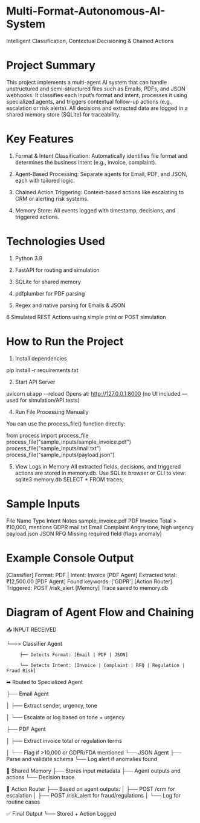 # Multi-Format-Autonomous-AI-System
Intelligent Classification, Contextual Decisioning & Chained Actions

# Project Summary
This project implements a multi-agent AI system that can handle unstructured and semi-structured files such as Emails, PDFs, and JSON webhooks. It classifies each input’s format and intent, processes it using specialized agents, and triggers contextual follow-up actions (e.g., escalation or risk alerts). All decisions and extracted data are logged in a shared memory store (SQLite) for traceability.

 # Key Features
1. Format & Intent Classification: Automatically identifies file format and determines the business intent (e.g., invoice, complaint).

1. Agent-Based Processing: Separate agents for Email, PDF, and JSON, each with tailored logic.

3. Chained Action Triggering: Context-based actions like escalating to CRM or alerting risk systems.

4. Memory Store: All events logged with timestamp, decisions, and triggered actions.

# Technologies Used
1. Python 3.9

2. FastAPI for routing and simulation

3. SQLite for shared memory

4. pdfplumber for PDF parsing

5. Regex and native parsing for Emails & JSON

6 Simulated REST Actions using simple print or POST simulation

# How to Run the Project

1. Install dependencies
   
pip install -r requirements.txt

2. Start API Server

uvicorn ui:app --reload
Opens at: http://127.0.0.1:8000 (no UI included — used for simulation/API tests)

4. Run File Processing Manually

You can use the process_file() function directly:

from process import process_file
process_file("sample_inputs/sample_invoice.pdf")
process_file("sample_inputs/mail.txt")
process_file("sample_inputs/payload.json")

5. View Logs in Memory
All extracted fields, decisions, and triggered actions are stored in memory.db.
Use SQLite browser or CLI to view:
sqlite3 memory.db
SELECT * FROM traces;

# Sample Inputs
File Name              	 Type	           Intent	Notes
sample_invoice.pdf	      PDF	            Invoice	Total > ₹10,000, mentions GDPR
mail.txt	                Email	          Complaint	Angry tone, high urgency
payload.json	            JSON	           RFQ	Missing required field (flags anomaly)

# Example Console Output

[Classifier] Format: PDF | Intent: Invoice
[PDF Agent] Extracted total: ₹12,500.00
[PDF Agent] Found keywords: ['GDPR']
[Action Router] Triggered: POST /risk_alert
[Memory] Trace saved to memory.db

# Diagram of Agent Flow and Chaining 

📥 INPUT RECEIVED

   └──> Classifier Agent
   
         ├── Detects Format: [Email | PDF | JSON]
         
         └── Detects Intent: [Invoice | Complaint | RFQ | Regulation | Fraud Risk]

➡ Routed to Specialized Agent

   ├── Email Agent
   
   │     ├── Extract sender, urgency, tone
   
   │     └── Escalate or log based on tone + urgency
   
   ├── PDF Agent
   
   │     ├── Extract invoice total or regulation terms
   
   │     └── Flag if >10,000 or GDPR/FDA mentioned
   └── JSON Agent
         ├── Parse and validate schema
         └── Log alert if anomalies found

🧠 Shared Memory
   ├── Stores input metadata
   ├── Agent outputs and actions
   └── Decision trace

🔁 Action Router
   ├── Based on agent outputs:
   │     ├── POST /crm for escalation
   │     ├── POST /risk_alert for fraud/regulations
   │     └── Log for routine cases

✅ Final Output
   └── Stored + Action Logged


